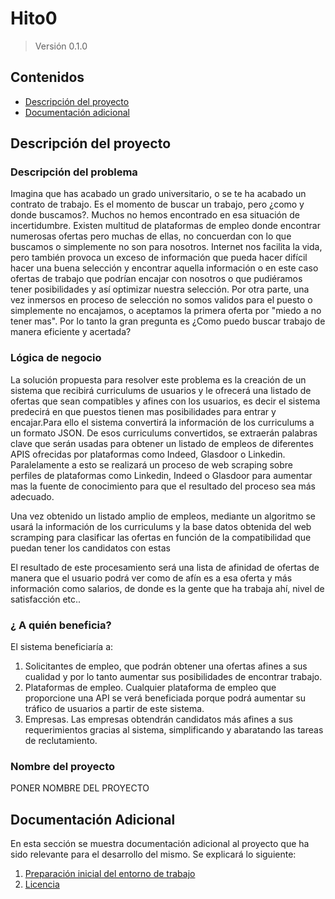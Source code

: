 # Hito0
>Versión 0.1.0
## Contenidos

* [Descripción del proyecto](#item1)
* [Documentación adicional](#Additional)


<a name="item1"></a>
## Descripción del proyecto

### Descripción del problema

Imagina que has acabado un grado universitario, o se te ha acabado un contrato de trabajo. Es el momento de buscar un trabajo, pero ¿como y donde buscamos?. Muchos no hemos encontrado en esa situación de incertidumbre. Existen multitud de plataformas de empleo donde encontrar numerosas ofertas pero muchas de ellas, no concuerdan con lo que buscamos o simplemente no son para nosotros. Internet nos facilita la vida, pero también provoca un exceso de información que pueda hacer difícil hacer una buena selección y encontrar aquella información o en este caso ofertas de trabajo que podrían encajar con nosotros o que pudiéramos tener posibilidades y así optimizar nuestra selección.
Por otra parte, una vez inmersos en proceso de selección no somos validos para el puesto o simplemente no encajamos, o aceptamos la primera oferta por "miedo a no tener mas". Por lo tanto la gran pregunta es ¿Como puedo buscar trabajo de manera eficiente y acertada?

### Lógica de negocio

La solución propuesta para resolver este problema es la creación de un sistema que recibirá curriculums de usuarios y le ofrecerá una listado de ofertas que sean compatibles y afines con los usuarios, es decir el sistema predecirá en que puestos tienen mas posibilidades para entrar y encajar.Para ello el sistema convertirá la información de los curriculums a un formato  JSON. De esos curriculums convertidos, se extraerán palabras clave que serán usadas para obtener un listado de empleos de diferentes APIS ofrecidas por plataformas como Indeed, Glasdoor o Linkedin.
Paralelamente a esto se realizará un proceso de web scraping sobre perfiles de plataformas como Linkedin, Indeed o Glasdoor para aumentar mas la fuente de conocimiento para que el resultado del proceso sea más adecuado.  

Una vez obtenido un listado amplio de empleos, mediante un algoritmo  se usará la información de los curriculums y la base datos obtenida del web scramping para clasificar las ofertas en función de la compatibilidad que puedan tener los candidatos con estas

El resultado de este procesamiento será una lista de afinidad de ofertas de manera que el usuario podrá ver como de afín es a esa oferta y más información como salarios, de donde es la gente que ha trabaja ahí, nivel de satisfacción etc..

### ¿ A quién beneficia?

 El sistema beneficiaría a:

 1. Solicitantes de empleo, que podrán obtener una ofertas afines a sus cualidad y por lo tanto aumentar sus posibilidades de encontrar trabajo.
 2. Plataformas de empleo. Cualquier plataforma de empleo que proporcione una API se verá beneficiada porque podrá aumentar su tráfico de usuarios a partir de este sistema.
 3. Empresas. Las empresas obtendrán candidatos más afines a sus requerimientos gracias al sistema, simplificando y abaratando las tareas de reclutamiento.

### Nombre del proyecto

PONER NOMBRE DEL PROYECTO

<a name="Additional"></a>
## Documentación Adicional

En esta sección se muestra documentación adicional al proyecto que ha sido relevante para el desarrollo del mismo. Se explicará lo siguiente:

1. [Preparación inicial del entorno de trabajo](./docs/initial-preparation-environment.md)
2. [Licencia](/LICENSE)
